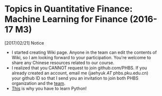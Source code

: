 # Topics in Quantitative Finance: Machine Learning for Finance (2016-17 M3)

[2017/02/21] Notice
* I started creating Wiki page. Anyone in the team can edit the contents of Wiki, so I am looking forward to your participation. You're welcome to share any Chinese resources related to our course.
* I realized that you CANNOT request to join github.com/PHBS. If you already created an account, email me (jaehyuk _AT_ phbs.pku.edu.cn)  your github ID so that I send you an invitation to join both PHBS organization and the [team](https://github.com/orgs/PHBS/teams/2016-tqf-ml).
* [This](http://blog.codeeval.com/codeevalblog/2015#.WKwjb1WGOUk=) is why you have to learn Python!
